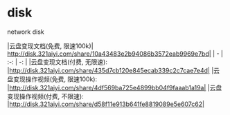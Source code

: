 # disk
network disk

|云盘变现文档(免费, 限速100k)| http://disk.321aiyi.com/share/10a43483e2b94086b3572eab9969e7bd|
| - | :-: | -: |
|云盘变现文档(付费, 无限速): |http://disk.321aiyi.com/share/435d7cb120e845ecab339c2c7cae7e4d|
|云盘变现操作视频(免费, 限速100k): |http://disk.321aiyi.com/share/4df569ba725e4899bb04f9faaab1a19a|
|云盘变现操作视频(付费, 不限速): |http://disk.321aiyi.com/share/d58f11e913b641fe8819089e5e607c62|

